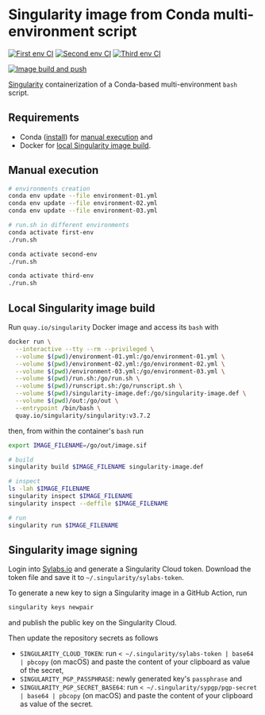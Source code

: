 # Singularity image from Conda multi-environment script

[![First env CI](https://github.com/horothesun/singularity-conda-multiple-envs/actions/workflows/first-env-ci-linux.yml/badge.svg)](https://github.com/horothesun/singularity-conda-multiple-envs/actions/workflows/first-env-ci-linux.yml)
[![Second env CI](https://github.com/horothesun/singularity-conda-multiple-envs/actions/workflows/second-env-ci-linux.yml/badge.svg)](https://github.com/horothesun/singularity-conda-multiple-envs/actions/workflows/second-env-ci-linux.yml)
[![Third env CI](https://github.com/horothesun/singularity-conda-multiple-envs/actions/workflows/third-env-ci-linux.yml/badge.svg)](https://github.com/horothesun/singularity-conda-multiple-envs/actions/workflows/third-env-ci-linux.yml)

[![Image build and push](https://github.com/horothesun/singularity-conda-multiple-envs/actions/workflows/image-build-and-push-linux.yml/badge.svg)](https://github.com/horothesun/singularity-conda-multiple-envs/actions/workflows/image-build-and-push-linux.yml)

[Singularity](https://singularity.lbl.gov/) containerization of a Conda-based multi-environment `bash` script.

## Requirements

- Conda ([install](https://docs.conda.io/projects/conda/en/latest/user-guide/install/index.html)) for [manual execution](#manual-execution) and
- Docker for [local Singularity image build](#local-singularity-image-build).

## <a name="manual-execution"></a> Manual execution

```bash
# environments creation
conda env update --file environment-01.yml
conda env update --file environment-02.yml
conda env update --file environment-03.yml

# run.sh in different environments
conda activate first-env
./run.sh

conda activate second-env
./run.sh

conda activate third-env
./run.sh
```

## <a name="local-singularity-image-build"></a> Local Singularity image build

Run `quay.io/singularity` Docker image and access its `bash` with

```bash
docker run \
  --interactive --tty --rm --privileged \
  --volume $(pwd)/environment-01.yml:/go/environment-01.yml \
  --volume $(pwd)/environment-02.yml:/go/environment-02.yml \
  --volume $(pwd)/environment-03.yml:/go/environment-03.yml \
  --volume $(pwd)/run.sh:/go/run.sh \
  --volume $(pwd)/runscript.sh:/go/runscript.sh \
  --volume $(pwd)/singularity-image.def:/go/singularity-image.def \
  --volume $(pwd)/out:/go/out \
  --entrypoint /bin/bash \
  quay.io/singularity/singularity:v3.7.2
```

then, from within the container's `bash` run

```bash
export IMAGE_FILENAME=/go/out/image.sif

# build
singularity build $IMAGE_FILENAME singularity-image.def

# inspect
ls -lah $IMAGE_FILENAME
singularity inspect $IMAGE_FILENAME
singularity inspect --deffile $IMAGE_FILENAME

# run
singularity run $IMAGE_FILENAME
```

## Singularity image signing

Login into [Sylabs.io](https://cloud.sylabs.io/auth) and generate a Singularity Cloud token. Download the token file and save it to `~/.singularity/sylabs-token`.

To generate a new key to sign a Singularity image in a GitHub Action, run

```bash
singularity keys newpair
```

and publish the public key on the Singularity Cloud.

Then update the repository secrets as follows

- `SINGULARITY_CLOUD_TOKEN`: run `< ~/.singularity/sylabs-token | base64 | pbcopy` (on macOS) and paste the content of your clipboard as value of the secret,
- `SINGULARITY_PGP_PASSPHRASE`: newly generated key's `passphrase` and
- `SINGULARITY_PGP_SECRET_BASE64`: run `< ~/.singularity/sypgp/pgp-secret | base64 | pbcopy` (on macOS) and paste the content of your clipboard as value of the secret.
